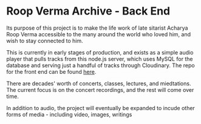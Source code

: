 # Roop Verma Archive - Back End

Its purpose of this project is to make the life work of late sitarist Acharya Roop Verma accessible to the many around the world who loved him, and wish to stay connected to him.

This is currently in early stages of production, and exists as a simple audio player that pulls tracks from this node.js server, which uses MySQL for the database and serving just a handful of tracks through Cloudinary. The repo for the front end can be found <a href="https://github.com/tomekregulski/roop-verma-archive-client">here</a>.

There are decades' worth of concerts, classes, lectures, and miedtations. The current focus is on the concert recordings, and the rest will come over time.

In addition to audio, the project will eventually be expanded to incude other forms of media - including video, images, writings
